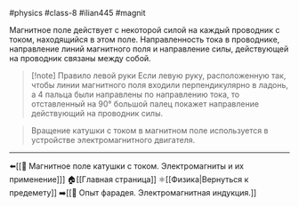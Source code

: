 #physics  #class-8  #ilian445  #magnit 

Магнитное поле действует с некоторой силой на каждый проводник с током, находящийся в этом поле. Направленность тока в проводнике, направление линий магнитного поля и направление силы, действующей на проводник связаны между собой. 

>[!note] Правило левой руки
>Если левую руку, расположенную так, чтобы линии магнитного поля входили перпендикулярно в ладонь, а 4 пальца были направлены по направлению тока, то отставленный на 90° большой палец покажет направление действующий на проводник силы.

>Вращение катушки с током в магнитном поле используется в устройстве электромагнитного двигателя.

---
⬅️[[📒 Магнитное поле катушки с током. Электромагниты и их применение]]]
🏠[[Главная страница]]
⚛[[Физика|Вернуться к предемету]]
➡️[[📒 Опыт фарадея. Электромагнитная индукция.]]